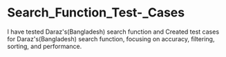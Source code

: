 # Search_Function_Test-_Cases


I have tested Daraz's(Bangladesh) search function and Created test cases for Daraz's(Bangladesh) search function, focusing on accuracy, filtering, sorting, and performance.
